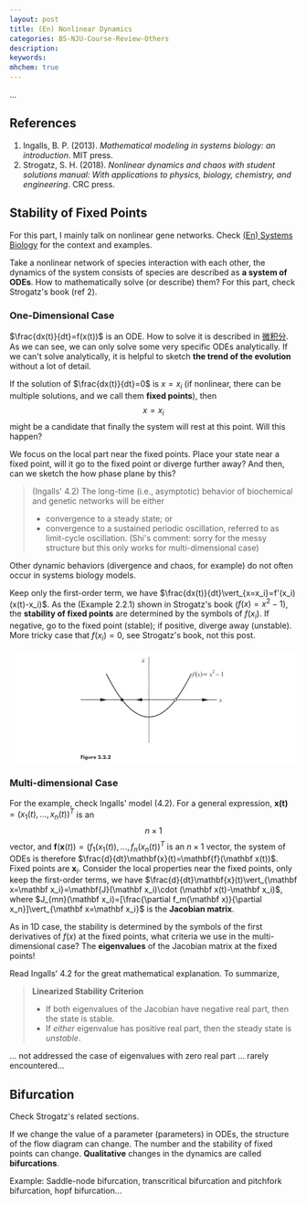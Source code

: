 ```yaml
---
layout: post
title: (En) Nonlinear Dynamics
categories: BS-NJU-Course-Review-Others
description: 
keywords: 
mhchem: true
---
```


...

## References

1. Ingalls, B. P. (2013). *Mathematical modeling in systems biology: an introduction*. MIT press.
1. Strogatz, S. H. (2018). *Nonlinear dynamics and chaos with student solutions manual: With applications to physics, biology, chemistry, and engineering*. CRC press.

## Stability of Fixed Points

For this part, I mainly talk on nonlinear gene networks. Check [(En) Systems Biology](https://shi200005.github.io/2023/09/08/Systems-Biology/) for the context and examples.

Take a nonlinear network of species interaction with each other, the dynamics of the system consists of species are described as **a system of ODEs**. How to mathematically solve (or describe) them? For this part, check Strogatz's book (ref 2).

### One-Dimensional Case

$\frac{dx(t)}{dt}=f(x(t))$ is an ODE. How to solve it is described in [微积分](https://shi200005.github.io/2021/09/30/Calculus/#%E5%B8%B8%E5%BE%AE%E5%88%86%E6%96%B9%E7%A8%8B). As we can see, we can only solve some very specific ODEs analytically. If we can't solve analytically, it is helpful to sketch **the trend of the evolution** without a lot of detail.

If the solution of $\frac{dx(t)}{dt}=0$ is $x=x_i$ (if nonlinear, there can be multiple solutions, and we call them **fixed points**), then $$x=x_i$$ might be a candidate that finally the system will rest at this point. Will this happen?

We focus on the local part near the fixed points. Place your state near a fixed point, will it go to the fixed point or diverge further away? And then, can we sketch the how phase plane by this?

> (Ingalls' 4.2) The long-time (i.e., asymptotic) behavior of biochemical and genetic networks will be either
>
> - convergence to a steady state; or
> - convergence to a sustained periodic oscillation, referred to as limit-cycle oscillation. (Shi's comment: sorry for the messy structure but this only works for multi-dimensional case)

Other dynamic behaviors (divergence and chaos, for example) do not often occur in systems biology models.

Keep only the first-order term, we have $\frac{dx(t)}{dt}\vert_{x=x_i}=f'(x_i)(x(t)-x_i)$. As the (Example 2.2.1) shown in Strogatz's book ($f(x)=x^2-1$), the **stability of fixed points** are determined by the symbols of $f(x_i)$. If negative, go to the fixed point (stable); if positive, diverge away (unstable). More tricky case that $f(x_i)=0$, see Strogatz's book, not this post.

![Sys_Bio_Nonlinear_1D](\images\blog\Sys_Bio_Nonlinear_1D.JPG)

### Multi-dimensional Case

For the example, check Ingalls' model (4.2). For a general expression, $\mathbf{x(t)}=(x_1(t),...,x_n(t))^{T}$ is an $$n\times 1$$ vector, and $\mathbf{f}(\mathbf x(t))=(f_1(x_1(t)),...,f_n(x_n(t))^T$ is an $n\times 1$ vector, the system of ODEs is therefore $\frac{d}{dt}\mathbf{x}(t)=\mathbf{f}(\mathbf x(t))$. Fixed points are $\mathbf x_i$. Consider the local properties near the fixed points, only keep the first-order terms, we have $\frac{d}{dt}\mathbf{x}(t)\vert_{\mathbf x=\mathbf x_i}=\mathbf{J}(\mathbf x_i)\cdot (\mathbf x(t)-\mathbf x_i)$, where $J_{mn}(\mathbf x_i)=[\frac{\partial f_m(\mathbf x)}{\partial x_n}]\vert_{\mathbf x=\mathbf x_i}$ is the **Jacobian matrix**.

As in 1D case, the stability is determined by the symbols of the first derivatives of $f(x)$ at the fixed points, what criteria we use in the multi-dimensional case? The **eigenvalues** of the Jacobian matrix at the fixed points!

Read Ingalls' 4.2 for the great mathematical explanation. To summarize,

> **Linearized Stability Criterion**
>
> - If both eigenvalues of the Jacobian have negative real part, then the state is stable.
> - If *either* eigenvalue has positive real part, then the steady state is *unstable*.
>

... not addressed the case of eigenvalues with zero real part ... rarely encountered...

## Bifurcation

Check Strogatz's related sections.

If we change the value of a parameter (parameters) in ODEs, the structure of the flow diagram can change. The number and the stability of fixed points can change. **Qualitative** changes in the dynamics are called **bifurcations**.

Example: Saddle-node bifurcation, transcritical bifurcation and pitchfork bifurcation, hopf bifurcation...
